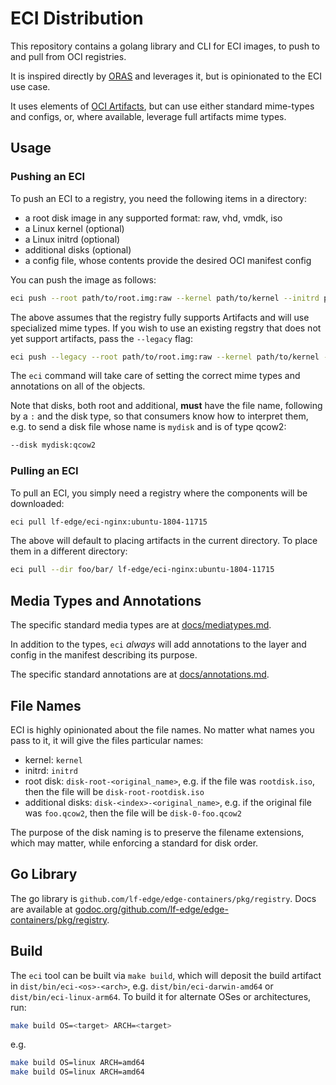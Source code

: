 # ECI Distribution

This repository contains a golang library and CLI for ECI images, to  push to and pull from OCI registries.

It is inspired directly by [ORAS](https://github.com/deislabs/oras) and leverages it, but is opinionated to the ECI use case.

It uses elements of [OCI Artifacts](http://github.com/opencontainers/artifacts), but can use either standard mime-types and configs, or, where available, leverage full artifacts mime types.


## Usage

### Pushing an ECI

To push an ECI to a registry, you need the following items in a directory:

* a root disk image in any supported format: raw, vhd, vmdk, iso
* a Linux kernel (optional)
* a Linux initrd (optional)
* additional disks (optional)
* a config file, whose contents provide the desired OCI manifest config

You can push the image as follows:

```sh
eci push --root path/to/root.img:raw --kernel path/to/kernel --initrd path/to/initrd --disk path/to/disk1:iso --disk path/to/disk2:vmdk ... --config path/to/config lfedge/eci-nginx:ubuntu-1804-11715
```

The above assumes that the registry fully supports Artifacts and will use specialized mime types. If you wish to use an existing regstry that does
not yet support artifacts, pass the `--legacy` flag:

```sh
eci push --legacy --root path/to/root.img:raw --kernel path/to/kernel --initrd path/to/initrd --disk path/to/disk1:iso --disk path/to/disk2:vmdk ... --config path/to/config lfedge/eci-nginx:ubuntu-1804-11715
```

The `eci` command will take care of setting the correct mime types and annotations on all of the objects.

Note that disks, both root and additional, **must** have the file name, following by a `:` and the disk type, so that consumers know how to
interpret them, e.g. to send a disk file whose name is `mydisk` and is of type qcow2:

```sh
--disk mydisk:qcow2
```

### Pulling an ECI

To pull an ECI, you simply need a registry where the components will be downloaded:

```sh
eci pull lf-edge/eci-nginx:ubuntu-1804-11715
```

The above will default to placing artifacts in the current directory. To place them in a different directory:

```sh
eci pull --dir foo/bar/ lf-edge/eci-nginx:ubuntu-1804-11715
```

## Media Types and Annotations

The specific standard media types are at [docs/mediatypes.md](./docs/mediatypes.md).

In addition to the types, `eci` _always_ will add annotations to the layer and config in the manifest describing its purpose.

The specific standard annotations are at [docs/annotations.md](./docs/annotations.md).

## File Names

ECI is highly opinionated about the file names. No matter what names you pass to it, it will give the files particular names:

* kernel: `kernel`
* initrd: `initrd`
* root disk: `disk-root-<original_name>`, e.g. if the file was `rootdisk.iso`, then the file will be `disk-root-rootdisk.iso`
* additional disks: `disk-<index>-<original_name>`, e.g. if the original file was `foo.qcow2`, then the file will be `disk-0-foo.qcow2`

The purpose of the disk naming is to preserve the filename extensions, which may matter, while enforcing a standard for disk order.

## Go Library

The go library is `github.com/lf-edge/edge-containers/pkg/registry`. Docs are available at [godoc.org/github.com/lf-edge/edge-containers/pkg/registry](https://godoc.org/github.com/lf-edge/edge-containers/pkg/registry).

## Build

The `eci` tool can be built via `make build`, which will deposit the build artifact in `dist/bin/eci-<os>-<arch>`, e.g. `dist/bin/eci-darwin-amd64` or `dist/bin/eci-linux-arm64`. To build it for alternate OSes or architectures, run:

```sh
make build OS=<target> ARCH=<target>
```

e.g.

```sh
make build OS=linux ARCH=amd64
make build OS=linux ARCH=amd64
```

